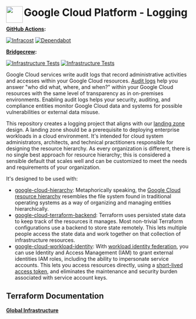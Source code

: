 # <img align="left" width="45" height="45" src="https://user-images.githubusercontent.com/1610100/197364652-b03d272c-280d-420d-82b4-e4d8c64548dc.png"> Google Cloud Platform - Logging

**[GitHub Actions](https://github.com/osinfra-io/google-cloud-logging/actions):**

[![Infracost](https://github.com/osinfra-io/google-cloud-logging/actions/workflows/infracost.yml/badge.svg)](https://github.com/osinfra-io/google-cloud-logging/actions/workflows/infracost.yml) [![Dependabot](https://github.com/osinfra-io/google-cloud-logging/actions/workflows/dependabot.yml/badge.svg)](https://github.com/osinfra-io/google-cloud-logging/actions/workflows/dependabot.yml)

**[Bridgecrew](https://www.bridgecrew.cloud/projects?types=Passed&repository=osinfra-io%2Fgoogle-cloud-logging&branch=main):**

[![Infrastructure Tests](https://www.bridgecrew.cloud/badges/github/osinfra-io/google-cloud-logging/general)](https://www.bridgecrew.cloud/link/badge?vcs=github&fullRepo=osinfra-io%2Fgoogle-cloud-logging&benchmark=INFRASTRUCTURE+SECURITY) [![Infrastructure Tests](https://www.bridgecrew.cloud/badges/github/osinfra-io/google-cloud-logging/cis_gcp)](https://www.bridgecrew.cloud/link/badge?vcs=github&fullRepo=osinfra-io%2Fgoogle-cloud-logging&benchmark=CIS+GCP+V1.1)

Google Cloud services write audit logs that record administrative activities and accesses within your Google Cloud resources. [Audit logs](https://cloud.google.com/logging/docs/audit) help you answer "who did what, where, and when?" within your Google Cloud resources with the same level of transparency as in on-premises environments. Enabling audit logs helps your security, auditing, and compliance entities monitor Google Cloud data and systems for possible vulnerabilities or external data misuse.

This repository creates a logging project that aligns with our [landing zone](https://cloud.google.com/architecture/landing-zones) design. A landing zone should be a prerequisite to deploying enterprise workloads in a cloud environment. It's intended for cloud system administrators, architects, and technical practitioners responsible for designing the resource hierarchy. As every organization is different, there is no single best approach for resource hierarchy; this is considered a sensible default that scales well and can be customized to meet the needs and requirements of your organization.

It's designed to be used with:

- [google-cloud-hierarchy](https://github.com/osinfra-io/google-cloud-hierarchy): Metaphorically speaking, the [Google Cloud resource hierarchy](https://cloud.google.com/resource-manager/docs/cloud-platform-resource-hierarchy) resembles the file system found in traditional operating systems as a way of organizing and managing entities hierarchically.
- [google-cloud-terraform-backend](https://github.com/osinfra-io/google-cloud-terraform-backend): Terraform uses persisted state data to keep track of the resources it manages. Most non-trivial Terraform configurations use a backend to store state remotely. This lets multiple people access the state data and work together on that collection of infrastructure resources.
- [google-cloud-workload-identity](https://github.com/osinfra-io/google-cloud-workload-identity): With [workload identity federation](https://cloud.google.com/iam/docs/workload-identity-federation), you can use Identity and Access Management (IAM) to grant external identities IAM roles, including the ability to impersonate service accounts. This lets you access resources directly, using a [short-lived access token](https://cloud.google.com/iam/docs/create-short-lived-credentials-direct), and eliminates the maintenance and security burden associated with service account keys.

## Terraform Documentation

[**Global Infrastructure**](global/infra/README.md)
